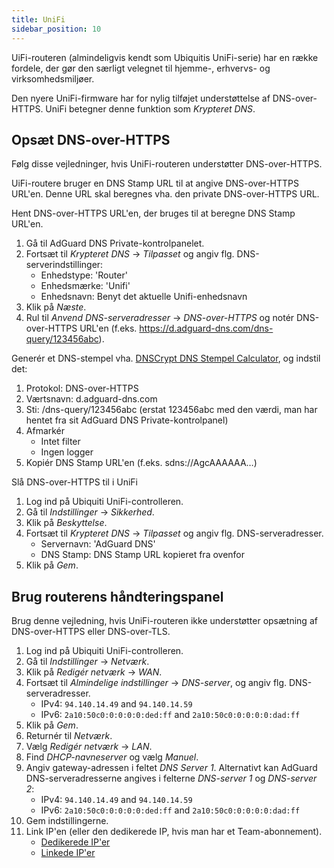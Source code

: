 ```yaml
---
title: UniFi
sidebar_position: 10
---
```


UiFi-routeren (almindeligvis kendt som Ubiquitis UniFi-serie) har en række fordele, der gør den særligt velegnet til hjemme-, erhvervs- og virksomhedsmiljøer.

Den nyere UniFi-firmware har for nylig tilføjet understøttelse af DNS-over-HTTPS. UniFi betegner denne funktion som _Krypteret DNS_.

## Opsæt DNS-over-HTTPS

Følg disse vejledninger, hvis UniFi-routeren understøtter DNS-over-HTTPS.

UiFi-routere bruger en DNS Stamp URL til at angive DNS-over-HTTPS URL'en. Denne URL skal beregnes vha. den private DNS-over-HTTPS URL.

Hent DNS-over-HTTPS URL'en, der bruges til at beregne DNS Stamp URL'en.

1. Gå til AdGuard DNS Private-kontrolpanelet.
2. Fortsæt til _Krypteret DNS_ → _Tilpasset_ og angiv flg. DNS-serverindstillinger:
    - Enhedstype: 'Router'
    - Enhedsmærke: 'Unifi'
    - Enhedsnavn: Benyt det aktuelle Unifi-enhedsnavn
3. Klik på _Næste_.
4. Rul til _Anvend DNS-serveradresser_ → _DNS-over-HTTPS_ og notér DNS-over-HTTPS URL'en (f.eks. https://d.adguard-dns.com/dns-query/123456abc).

Generér et DNS-stempel vha. [DNSCrypt DNS Stempel Calculator](https://dnscrypt.info/stamps/), og indstil det:

1. Protokol: DNS-over-HTTPS
2. Værtsnavn: d.adguard-dns.com
3. Sti: /dns-query/123456abc (erstat 123456abc med den værdi, man har hentet fra sit AdGuard DNS Private-kontrolpanel)
4. Afmarkér
    - Intet filter
    - Ingen logger
5. Kopiér DNS Stamp URL'en (f.eks. sdns://AgcAAAAAA…)

Slå DNS-over-HTTPS til i UniFi

1. Log ind på Ubiquiti UniFi-controlleren.
2. Gå til _Indstillinger_ → _Sikkerhed_.
3. Klik på _Beskyttelse_.
4. Fortsæt til _Krypteret DNS_ → _Tilpasset_ og angiv flg. DNS-serveradresser.
    - Servernavn: 'AdGuard DNS'
    - DNS Stamp: DNS Stamp URL kopieret fra ovenfor
5. Klik på _Gem_.

## Brug routerens håndteringspanel

Brug denne vejledning, hvis UniFi-routeren ikke understøtter opsætning af DNS-over-HTTPS eller DNS-over-TLS.

1. Log ind på Ubiquiti UniFi-controlleren.
2. Gå til _Indstillinger_ → _Netværk_.
3. Klik på _Redigér netværk_ → _WAN_.
4. Fortsæt til _Almindelige indstillinger_ → _DNS-server_, og angiv flg. DNS-serveradresser.
    - IPv4: `94.140.14.49` and `94.140.14.59`
    - IPv6: `2a10:50c0:0:0:0:0:ded:ff` and `2a10:50c0:0:0:0:0:dad:ff`
5. Klik på _Gem_.
6. Returnér til _Netværk_.
7. Vælg _Redigér netværk_ → _LAN_.
8. Find _DHCP-navneserver_ og vælg _Manuel_.
9. Angiv gateway-adressen i feltet _DNS Server 1_. Alternativt kan AdGuard DNS-serveradresserne angives i felterne _DNS-server 1_ og _DNS-server 2_:
    - IPv4: `94.140.14.49` and `94.140.14.59`
    - IPv6: `2a10:50c0:0:0:0:0:ded:ff` and `2a10:50c0:0:0:0:0:dad:ff`
10. Gem indstillingerne.
11. Link IP'en (eller den dedikerede IP, hvis man har et Team-abonnement).
    - [Dedikerede IP'er](private-dns/connect-devices/other-options/dedicated-ip.md)
    - [Linkede IP'er](private-dns/connect-devices/other-options/linked-ip.md)
